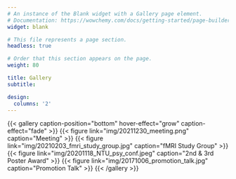 ```yaml
---
# An instance of the Blank widget with a Gallery page element.
# Documentation: https://wowchemy.com/docs/getting-started/page-builder/
widget: blank

# This file represents a page section.
headless: true

# Order that this section appears on the page.
weight: 80

title: Gallery
subtitle:

design:
  columns: '2'
---
```


{{< gallery caption-position="bottom" hover-effect="grow" caption-effect="fade" >}}
{{< figure link="img/20211230_meeting.png" caption="Meeting" >}}
{{< figure link="img/20210203_fmri_study_group.jpg" caption="fMRI Study Group" >}}
{{< figure link="img/20201118_NTU_psy_conf.jpeg" caption="2nd & 3rd Poster Award" >}}
{{< figure link="img/20171006_promotion_talk.jpg" caption="Promotion Talk" >}}
{{< /gallery >}}